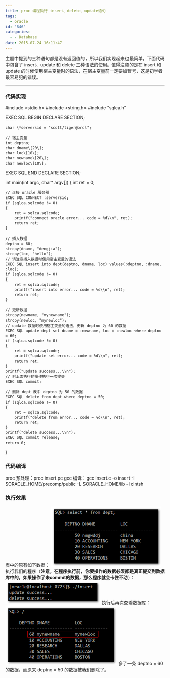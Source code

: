 ```yaml
---
title: proc 编程执行 insert、delete、update语句
tags:
  - oracle
id: '846'
categories:
  - - Database
date: 2015-07-24 16:11:47
---
```


主题中提到的三种语句都是没有返回值的，所以我们实现起来也最简单，下面代码中包含了 insert、update 和 delete 三种语法的使用。值得注意的是在 insert 和 update 的时候使用宿主变量时的语法，在宿主变量前一定要加冒号，这是初学者最容易犯的错误。
<!-- more -->
* * *

### 代码实现

#include <stdio.h>
#include <string.h>
#include "sqlca.h"

EXEC SQL BEGIN DECLARE SECTION;

    char \*serversid = "scott/tiger@orcl";
    
    // 宿主变量
    int deptno;
    char dname\[20\];
    char loc\[10\];
    char newname\[20\];
    char newloc\[10\];
    
EXEC SQL END DECLARE SECTION;

int main(int argc, char\* argv\[\])
{
    int ret = 0;
    
    // 连接 oracle 服务器
    EXEC SQL CONNECT :serversid;
    if (sqlca.sqlcode != 0)
    {
        ret = sqlca.sqlcode;
        printf("connect oracle error... code = %d\\n", ret);
        return ret;
    }
    
    // 插入数据
    deptno = 60;
    strcpy(dname, "dengjia");
    strcpy(loc, "hello");
    // 请注意插入数据时使用宿主变量的语法
    EXEC SQL insert into dept(deptno, dname, loc) values(:deptno, :dname, :loc);
    if (sqlca.sqlcode != 0)
    {
        ret = sqlca.sqlcode;
        printf("insert into error... code = %d\\n", ret);
        return ret;
    }
    
    // 更新数据
    strcpy(newname, "mynewname");
    strcpy(newloc, "mynewloc");
    // update 数据时使用宿主变量的语法，更新 deptno 为 60 的数据
    EXEC SQL update dept set dname = :newname, loc = :newloc where deptno = 60;
    if (sqlca.sqlcode != 0)
    {
        ret = sqlca.sqlcode;
        printf("update set error... code = %d\\n", ret);
        return ret;
    }
    printf("update success...\\n");
    // 对上面执行的操作执行一次提交
    EXEC SQL commit;

    // 删除 dept 表中 deptno 为 50 的数据
    EXEC SQL delete from dept where deptno = 50;
    if (sqlca.sqlcode != 0)
    {
        ret = sqlca.sqlcode;
        printf("delete from error... code = %d\\n", ret);
        return ret;
    }
    printf("delete success...\\n");
    EXEC SQL commit release;
    return 0;
}

### 代码编译

proc 预处理：proc insert.pc gcc 编译：gcc insert.c -o insert -I $ORACLE\_HOME/precomp/public -L $ORACLE\_HOME/lib -l clntsh

### 执行效果

表中的原有如下数据： [![2015-07-24_162304](/images/2015/07/2015-07-24_162304.png)](/images/2015/07/2015-07-24_162304.png) 执行我们的程序（**注意，在程序执行前，你要操作的数据必须都是真正提交到数据库中的，如果操作了未commit的数据，那么程序就会卡住不动**）： [![2015-07-24_163039](/images/2015/07/2015-07-24_163039.png)](/images/2015/07/2015-07-24_163039.png) 执行后再次查看数据库： [![2015-07-24_163010](/images/2015/07/2015-07-24_163010.png)](/images/2015/07/2015-07-24_163010.png) 多了一条 deptno = 60 的数据，而原来 deptno = 50 的数据被我们删除了。